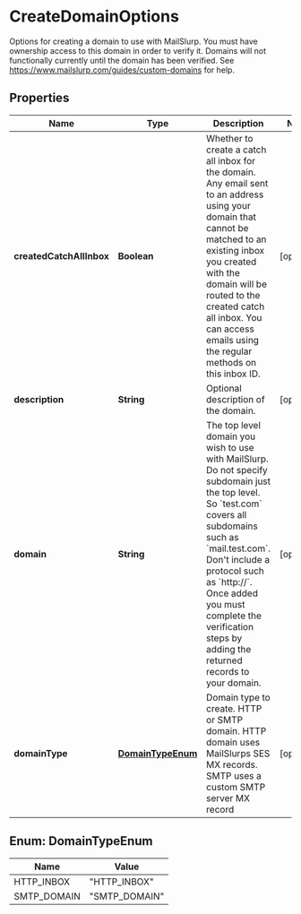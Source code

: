 

# CreateDomainOptions

Options for creating a domain to use with MailSlurp. You must have ownership access to this domain in order to verify it. Domains will not functionally currently until the domain has been verified. See https://www.mailslurp.com/guides/custom-domains for help.
## Properties

Name | Type | Description | Notes
------------ | ------------- | ------------- | -------------
**createdCatchAllInbox** | **Boolean** | Whether to create a catch all inbox for the domain. Any email sent to an address using your domain that cannot be matched to an existing inbox you created with the domain will be routed to the created catch all inbox. You can access emails using the regular methods on this inbox ID. |  [optional]
**description** | **String** | Optional description of the domain. |  [optional]
**domain** | **String** | The top level domain you wish to use with MailSlurp. Do not specify subdomain just the top level. So &#x60;test.com&#x60; covers all subdomains such as &#x60;mail.test.com&#x60;. Don&#39;t include a protocol such as &#x60;http://&#x60;. Once added you must complete the verification steps by adding the returned records to your domain. |  [optional]
**domainType** | [**DomainTypeEnum**](#DomainTypeEnum) | Domain type to create. HTTP or SMTP domain. HTTP domain uses MailSlurps SES MX records. SMTP uses a custom SMTP server MX record |  [optional]



## Enum: DomainTypeEnum

Name | Value
---- | -----
HTTP_INBOX | &quot;HTTP_INBOX&quot;
SMTP_DOMAIN | &quot;SMTP_DOMAIN&quot;



